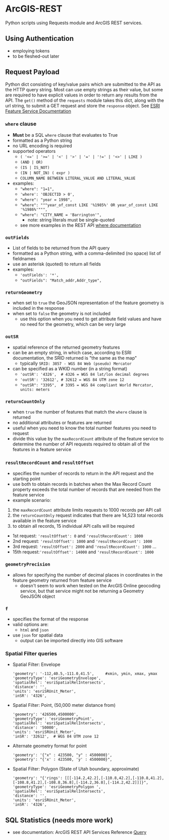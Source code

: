 # ArcGIS-REST
Python scripts using Requests module and ArcGIS REST services.

## Using Authentication
* employing tokens
* to be fleshed-out later
## Request Payload
Python dict consisting of key/value pairs which are submitted to the API as the HTTP query string.  Most can use empty strings as their value, but some are required to have explicit values in order to return any results from the API.  The `get()` method of the `requests` module takes this dict, along with the url string, to submit a GET request and store the `response` object.
See [ESRI Feature Service Documentation](https://developers.arcgis.com/rest/services-reference/query-feature-service-.htm)
### `where` clause
* **Must** be a SQL `where` clause that evaluates to True
* formatted as a Python string
* no URL encoding is required
* supported operators
  * `( '<=' | '>=' | '<' | '>' | '=' | '!=' | '<>' | LIKE )`
  * `(AND | OR)`
  * `(IS | IS_NOT)`
  * `(IN | NOT_IN) ( expr )`
  * `COLUMN_NAME BETWEEN LITERAL_VALUE AND LITERAL_VALUE`  
* examples:
  * `"where": "1=1",`
  * `'where': 'OBJECTID > 0',`
  * `"where": "year = 1998",`
  * `"where": """year_of_const LIKE '%1985%' OR year_of_const LIKE '%1986%'""",`
  * `"where": "CITY_NAME = 'Barrington'",`
    * note: string literals must be single-quoted
  * see more examples in the REST API [where documentation](https://developers.arcgis.com/rest/services-reference/query-feature-service-layer-.htm)
### `outFields`
* List of fields to be returned from the API query
* formatted as a Python string, with a comma-delimited (no space) list of fieldnames
* use an asterisk (quoted) to return all fields
* examples:
  * `'outFields': '*',`
  * `"outFields": "Match_addr,Addr_type",`
### `returnGeometry`
* when set to `true` the GeoJSON representation of the feature geometry is included in the response
* when set to `false` the geometry is not included
  * use this option when you need to get attribute field values and have no need for the geometry, which can be very large
### `outSR`
* spatial reference of the returned geometry features
* can be an empty string, in which case, according to ESRI documentation, the SRID returned is "the same as the map"
  * typically `SRID: 3857 - WGS 84 Web (pseudo) Mercator`
* can be specified as a WKID number (in a string format)
  * `'outSR': '4326',  # 4326 = WGS 84 lat/lon decimal degrees`
  * `'outSR': '32612', # 32612 = WGS 84 UTM zone 12`
  * `"outSR": "3395",  # 3395 = WGS 84 compliant World Mercator, units: meters`
### `returnCountOnly`
* when `true` the number of features that match the `where` clause is returned
* no additional attributes or features are returned
* useful when you need to know the total number features you need to request
* divide this value by the `maxRecordCount` attribute of the feature service to determine the number of API requests required to obtain all of the features in a feature service
### `resultRecordCount` and `resultOffset`
* specifies the number of records to return in the API request and the starting point
* use both to obtain records in batches when the Max Record Count property exceeds the total number of records that are needed from the feature service
* example scenario:
1. the `maxRecordCount` attribute limits requests to 1000 records per API call
2. the `returnCountOnly` request indicates that there are 14,523 total records available in the feature service
3. to obtain all records, 15 individual API calls will be required
  * 1st request: `'resultOffset': 0` and `'resultRecordCount': 1000`
  * 2nd request: `'resultOffset': 1000` and `'resultRecordCount': 1000`
  * 3rd request: `'resultOffset': 2000` and `'resultRecordCount': 1000` ...
  * 15th request:`'resultOffset': 14000` and `'resultRecordCount': 1000`
### `geometryPrecision`
* allows for specifying the number of decimal places in coordinates in the feature geometry returned from feature service
  * doesn't seem to work when tested on the ArcGIS Online geocoding service, but that service might not be returning a Geometry GeoJSON object
### `f`
* specifies the format of the response
* valid options are:
  * `html` and `json`
* use `json` for spatial data
  * output can be imported directly into GIS software
### Spatial Filter queries
* Spatial Filter:  Envelope
    ```
    'geometry': '-112,40.5,-111.0,41.5',     #xmin, ymin, xmax, ymax
    'geometryType': 'esriGeometryEnvelope',
    'spatialRel': 'esriSpatialRelIntersects',
    'distance': '',
    'units': 'esriSRUnit_Meter',
    'inSR': '4326',

* Spatial Filter:  Point, (50,000 meter distance from)
  ```
  'geometry': '426500,4500000',
  'geometryType': 'esriGeometryPoint',
  'spatialRel': 'esriSpatialRelIntersects',
  'distance': '50000',
  'units': 'esriSRUnit_Meter',
  'inSR': '32612',  # WGS 84 UTM zone 12
  
* Alternate geometry format for point
  ```
  'geometry': '{"x" : 423500, "y" : 4500000}',
  'geometry': "{'x' : 423500, 'y' : 4500000}",
* Spatial Filter:  Polygon (State of Utah boundary, approximate)
  ```
  'geometry': "{'rings': [[[-114.2,42.2],[-110.8,42.2],[-110.8,41.2],[-108.8,41.2],[-108.8,36.8],[-114.2,36.8],[-114.2,42.2]]]}",
  'geometryType': 'esriGeometryPolygon ',
  'spatialRel': 'esriSpatialRelIntersects',
  'distance': '',
  'units': 'esriSRUnit_Meter',
  'inSR': '4326',

## SQL Statistics (needs more work)
* see documentation: ArcGIS REST API Services Reference [Query](https://developers.arcgis.com/rest/services-reference/query-feature-service-layer-.htm)

